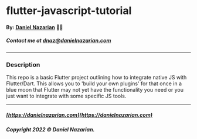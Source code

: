 # flutter-javascript-tutorial
#### By: [Daniel Nazarian](https://danielnazarian) 🐧👹
##### Contact me at <dnaz@danielnazarian.com>

-------------------------------------------------------

### Description

This repo is a basic Flutter project outlining how to integrate native JS with Flutter/Dart. This allows you to 'build your own plugins' for that once in a blue moon that Flutter may not yet have the functionality you need or you just want to integrate with some specific JS tools.


-------------------------------------------------------
##### [https://danielnazarian.com](https://danielnazarian.com)
##### Copyright 2022 © Daniel Nazarian.